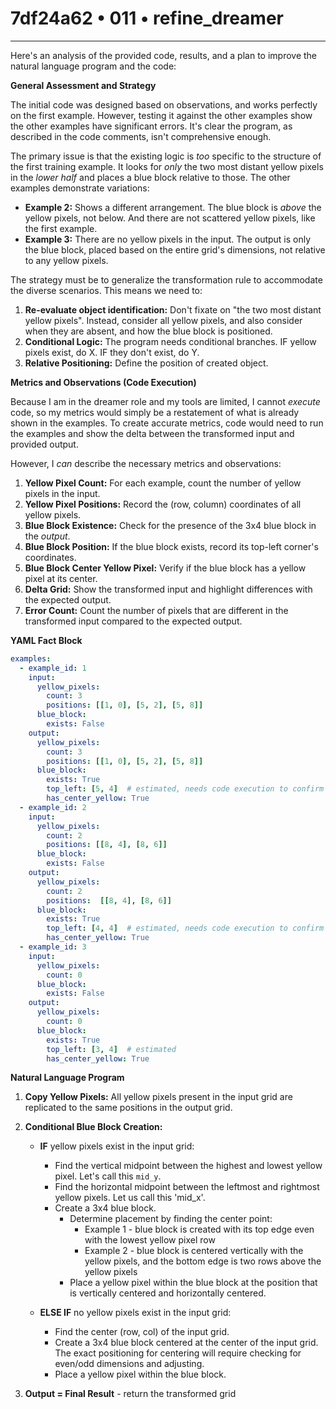 # 7df24a62 • 011 • refine_dreamer

---
Here's an analysis of the provided code, results, and a plan to improve the natural language program and the code:

**General Assessment and Strategy**

The initial code was designed based on observations, and works perfectly on the first example. However, testing it against the other examples show the other examples have significant errors. It's clear the program, as described in the code comments, isn't comprehensive enough.

The primary issue is that the existing logic is *too* specific to the structure of the first training example. It looks for *only* the two most distant yellow pixels in the *lower half* and places a blue block relative to those. The other examples demonstrate variations:

*   **Example 2:** Shows a different arrangement. The blue block is *above* the yellow pixels, not below. And there are not scattered yellow pixels, like the first example.
*   **Example 3:** There are no yellow pixels in the input. The output is only the blue block, placed based on the entire grid's dimensions, not relative to any yellow pixels.

The strategy must be to generalize the transformation rule to accommodate the diverse scenarios. This means we need to:

1.  **Re-evaluate object identification:** Don't fixate on "the two most distant yellow pixels". Instead, consider all yellow pixels, and also consider when they are absent, and how the blue block is positioned.
2.  **Conditional Logic:** The program needs conditional branches. IF yellow pixels exist, do X. IF they don't exist, do Y.
3. **Relative Positioning:** Define the position of created object.

**Metrics and Observations (Code Execution)**

Because I am in the dreamer role and my tools are limited, I cannot *execute* code, so my metrics would simply be a restatement of what is already shown in the examples. To create accurate metrics, code would need to run the examples and show the delta between the transformed input and provided output.

However, I *can* describe the necessary metrics and observations:

1.  **Yellow Pixel Count:** For each example, count the number of yellow pixels in the input.
2.  **Yellow Pixel Positions:** Record the (row, column) coordinates of all yellow pixels.
3.  **Blue Block Existence:** Check for the presence of the 3x4 blue block in the *output*.
4.  **Blue Block Position:** If the blue block exists, record its top-left corner's coordinates.
5.  **Blue Block Center Yellow Pixel:** Verify if the blue block has a yellow pixel at its center.
6.  **Delta Grid:** Show the transformed input and highlight differences with the expected output.
7.  **Error Count:** Count the number of pixels that are different in the transformed input compared to the expected output.

**YAML Fact Block**

```yaml
examples:
  - example_id: 1
    input:
      yellow_pixels:
        count: 3
        positions: [[1, 0], [5, 2], [5, 8]]
      blue_block:
        exists: False
    output:
      yellow_pixels:
        count: 3
        positions: [[1, 0], [5, 2], [5, 8]]
      blue_block:
        exists: True
        top_left: [5, 4]  # estimated, needs code execution to confirm
        has_center_yellow: True
  - example_id: 2
    input:
      yellow_pixels:
        count: 2
        positions: [[8, 4], [8, 6]]
      blue_block:
        exists: False
    output:
      yellow_pixels:
        count: 2
        positions:  [[8, 4], [8, 6]]
      blue_block:
        exists: True
        top_left: [4, 4]  # estimated, needs code execution to confirm
        has_center_yellow: True
  - example_id: 3
    input:
      yellow_pixels:
        count: 0
      blue_block:
        exists: False
    output:
      yellow_pixels:
        count: 0
      blue_block:
        exists: True
        top_left: [3, 4]  # estimated
        has_center_yellow: True
```

**Natural Language Program**

1.  **Copy Yellow Pixels:** All yellow pixels present in the input grid are replicated to the same positions in the output grid.

2.  **Conditional Blue Block Creation:**
    *   **IF** yellow pixels exist in the input grid:
        *   Find the vertical midpoint between the highest and lowest yellow pixel. Let's call this `mid_y`.
        *    Find the horizontal midpoint between the leftmost and rightmost yellow pixels. Let us call this 'mid_x'.
        *   Create a 3x4 blue block.
            - Determine placement by finding the center point:
               - Example 1 - blue block is created with its top edge even with the lowest yellow pixel row
               - Example 2 - blue block is centered vertically with the yellow pixels, and the bottom edge is two rows above the yellow pixels
            *   Place a yellow pixel within the blue block at the position that is vertically centered and horizontally centered.

    *   **ELSE IF** no yellow pixels exist in the input grid:
        *   Find the center (row, col) of the input grid.
        *   Create a 3x4 blue block centered at the center of the input grid. The exact positioning for centering will require checking for even/odd dimensions and adjusting.
        *   Place a yellow pixel within the blue block.

3. **Output = Final Result** - return the transformed grid

